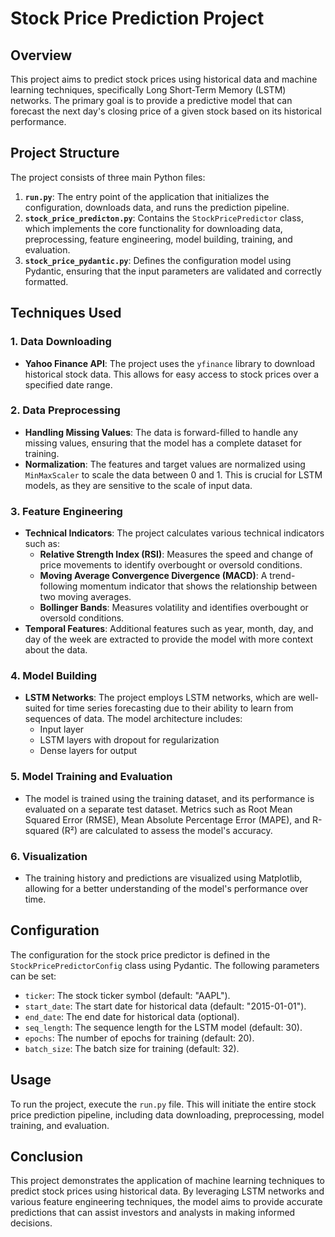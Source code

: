# Stock Price Prediction Project

## Overview

This project aims to predict stock prices using historical data and machine learning techniques, specifically Long Short-Term Memory (LSTM) networks. The primary goal is to provide a predictive model that can forecast the next day's closing price of a given stock based on its historical performance.

## Project Structure

The project consists of three main Python files:

1. **`run.py`**: The entry point of the application that initializes the configuration, downloads data, and runs the prediction pipeline.
2. **`stock_price_predicton.py`**: Contains the `StockPricePredictor` class, which implements the core functionality for downloading data, preprocessing, feature engineering, model building, training, and evaluation.
3. **`stock_price_pydantic.py`**: Defines the configuration model using Pydantic, ensuring that the input parameters are validated and correctly formatted.

## Techniques Used

### 1. Data Downloading
- **Yahoo Finance API**: The project uses the `yfinance` library to download historical stock data. This allows for easy access to stock prices over a specified date range.

### 2. Data Preprocessing
- **Handling Missing Values**: The data is forward-filled to handle any missing values, ensuring that the model has a complete dataset for training.
- **Normalization**: The features and target values are normalized using `MinMaxScaler` to scale the data between 0 and 1. This is crucial for LSTM models, as they are sensitive to the scale of input data.

### 3. Feature Engineering
- **Technical Indicators**: The project calculates various technical indicators such as:
  - **Relative Strength Index (RSI)**: Measures the speed and change of price movements to identify overbought or oversold conditions.
  - **Moving Average Convergence Divergence (MACD)**: A trend-following momentum indicator that shows the relationship between two moving averages.
  - **Bollinger Bands**: Measures volatility and identifies overbought or oversold conditions.
- **Temporal Features**: Additional features such as year, month, day, and day of the week are extracted to provide the model with more context about the data.

### 4. Model Building
- **LSTM Networks**: The project employs LSTM networks, which are well-suited for time series forecasting due to their ability to learn from sequences of data. The model architecture includes:
  - Input layer
  - LSTM layers with dropout for regularization
  - Dense layers for output

### 5. Model Training and Evaluation
- The model is trained using the training dataset, and its performance is evaluated on a separate test dataset. Metrics such as Root Mean Squared Error (RMSE), Mean Absolute Percentage Error (MAPE), and R-squared (R²) are calculated to assess the model's accuracy.

### 6. Visualization
- The training history and predictions are visualized using Matplotlib, allowing for a better understanding of the model's performance over time.

## Configuration

The configuration for the stock price predictor is defined in the `StockPricePredictorConfig` class using Pydantic. The following parameters can be set:

- `ticker`: The stock ticker symbol (default: "AAPL").
- `start_date`: The start date for historical data (default: "2015-01-01").
- `end_date`: The end date for historical data (optional).
- `seq_length`: The sequence length for the LSTM model (default: 30).
- `epochs`: The number of epochs for training (default: 20).
- `batch_size`: The batch size for training (default: 32).

## Usage

To run the project, execute the `run.py` file. This will initiate the entire stock price prediction pipeline, including data downloading, preprocessing, model training, and evaluation.


## Conclusion

This project demonstrates the application of machine learning techniques to predict stock prices using historical data. By leveraging LSTM networks and various feature engineering techniques, the model aims to provide accurate predictions that can assist investors and analysts in making informed decisions.
